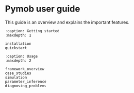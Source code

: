 # Pymob user guide

This guide is an overview and explains the important features.


```{toctree}
:caption: Getting started
:maxdepth: 1

installation
quickstart
```

```{toctree}
:caption: Usage
:maxdepth: 2

framework_overview
case_studies
simulation
parameter_inference
diagnosing_problems
```